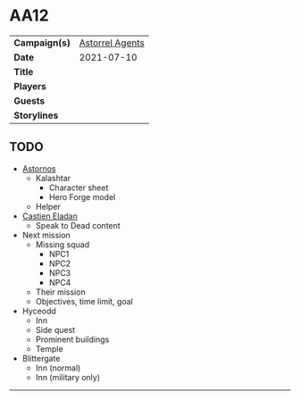 # AA12

|||
| --- | --- |
| **Campaign(s)** | [Astorrel Agents](../campaigns/astorrel-agents.md) | session.3
| **Date** | 2021-07-10 |
| **Title** | |
| **Players** | |
| **Guests** | |
| **Storylines** | |

## TODO

- [Astornos](../organisations/astornos.md)
  - Kalashtar
    - Character sheet
    - Hero Forge model
  - Helper
- [Castien Eladan](../characters/castien-eladan.md)
  - Speak to Dead content
- Next mission
  - Missing squad
    - NPC1
    - NPC2
    - NPC3
    - NPC4
  - Their mission
  - Objectives, time limit, goal
- Hyceodd
  - Inn
  - Side quest
  - Prominent buildings
  - Temple
- Blittergate
  - Inn (normal)
  - Inn (military only)

---
